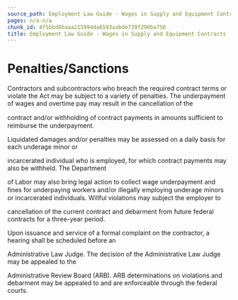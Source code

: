 ```yaml
---
source_path: Employment Law Guide - Wages in Supply and Equipment Contracts.md
pages: n/a-n/a
chunk_id: 4f5bbd8baaa215994da6593aabde739f290ba756
title: Employment Law Guide - Wages in Supply and Equipment Contracts
---
```

# Penalties/Sanctions

Contractors and subcontractors who breach the required contract terms or violate the Act may be subject to a variety of penalties. The underpayment of wages and overtime pay may result in the cancellation of the

contract and/or withholding of contract payments in amounts suﬃcient to reimburse the underpayment.

Liquidated damages and/or penalties may be assessed on a daily basis for each underage minor or

incarcerated individual who is employed, for which contract payments may also be withheld. The Department

of Labor may also bring legal action to collect wage underpayment and ﬁnes for underpaying workers and/or illegally employing underage minors or incarcerated individuals. Willful violations may subject the employer to

cancellation of the current contract and debarment from future federal contracts for a three-year period.

Upon issuance and service of a formal complaint on the contractor, a hearing shall be scheduled before an

Administrative Law Judge. The decision of the Administrative Law Judge may be appealed to the

Administrative Review Board (ARB). ARB determinations on violations and debarment may be appealed to and are enforceable through the federal courts.
